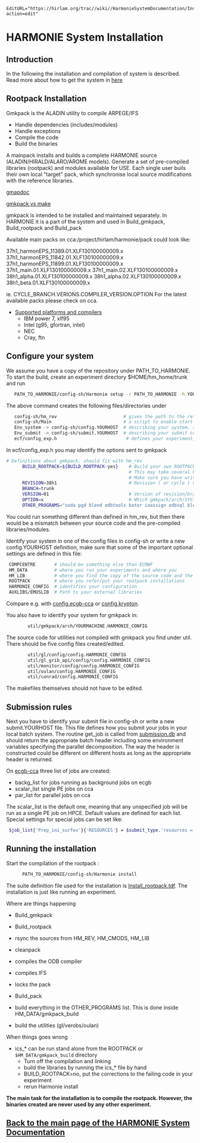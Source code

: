 ```@meta
EditURL="https://hirlam.org/trac//wiki//HarmonieSystemDocumentation/Installation?action=edit"
```


# HARMONIE System Installation


## Introduction

In the following the installation and compilation of system is described. Read more about how to get the system in
[here](../HarmonieSystemDocumentation/General.md)

## Rootpack Installation

Gmkpack is the ALADIN utility to compile ARPEGE/IFS

 - Handle dependencies (includes/modules)
 - Handle exceptions
 - Compile the code
 - Build the binaries

A mainpack installs and builds a complete HARMONIE source (ALADIN/HIRALD/ALARO/AROME models). Generate a set of pre-compiled libraries (rootpack) and modules available for USE. 
Each single user buils their own  local "target" pack, which synchronise local source modifications with the reference libraries.  

[gmapdoc](http://www.cnrm.meteo.fr/gmapdoc/spip.php?page=recherche&recherche=gmkpack)

[gmkpack vs make](../HarmonieSystemDocumentation/Gmkpack_vs_Make.md)


gmkpack is intended to be installed and maintained separately. In HARMONIE it is a part of the system and used in Build_gmkpack, Build_rootpack and Build_pack

Available main packs on cca:/project/hirlam/harmonie/pack could look like:

37h1_harmonEPS_11389.01.XLF130100000009.x 37h1_harmonEPS_11842.01.XLF130100000009.x 37h1_harmonEPS_11899.01.XLF130100000009.x 37h1_main.01.XLF130100000009.x 37h1_main.02.XLF130100000009.x 38h1_alpha.01.XLF130100000009.x 38h1_alpha.02.XLF130100000009.x 38h1_beta.01.XLF130100000009.x 

ie. CYCLE_BRANCH.VERIONS.COMPILER_VERSION.OPTION
For the latest available packs please check on cca.

 * [Supported platforms and compilers](https://hirlam.org/trac/browser/Harmonie/util/gmkpack/arch)
    - IBM power 7, xlf95
    - Intel (g95, gfortran, intel)
    - NEC
    - Cray, ftn

## Configure your system

We assume you have a copy of the repository under PATH_TO_HARMONIE. To start the build, create an experiment directory $HOME/hm_home/trunk and run

```bash
   PATH_TO_HARMONIE/config-sh/Harmonie setup -r PATH_TO_HARMONIE -h YOURHOST
```

The above command creates the following files/directories under
```bash
   config-sh/hm_rev                         # gives the path to the reference installation, similar to hl_rev in synoptic-Hirlam
   config-sh/Main                           # a script to enable start Harmonie, similar to Start in synoptic-Hirlam
   Env_system -> config-sh/config.YOURHOST  # describing your system, similar to Env_system in synoptic-Hirlam
   Env_submit -> config-sh/submit.YOURHOST  # describing your submit commands, comparable to submission.db in synoptic-Hirlam
   ecf/config_exp.h                          # defines your experiment, comparable to Env_expdesc in synoptic-Hirlam
```


In ecf/config_exp.h  you may identify the options sent to gmkpack

```bash
# Definitions about gmkpack, should fit with hm_rev
      BUILD_ROOTPACK=${BUILD_ROOTPACK-yes}    # Build your own ROOTPACK if it doesn't exists (yes|no)
                                              # This may take several hours!
                                              # Make sure you have write permissions in ROOTPACK directory defined in Env_system
      REVISION=38h1                           # Revision ( or cycle ) number, has to be set even for the trunk!
      BRANCH=trunk
      VERSION=01                              # Version of revision/branch to use
      OPTION=x                                # Which gmkpack/arch/SYSTEM.HOST.OPTION file to use
      OTHER_PROGRAMS="soda pgd blend odbtools bator ioassign odbsql blendsur addsurf surfex mandalay prep lfitools sfxtools" # Other things to compile with gmkpack
```

You could run something different than defined in hm_rev, but then there would be a mismatch between your source code and the pre-compiled libraries/modules.


Identify your system in one of the config files in config-sh or write a new config.YOURHOST definition, make sure that some of the important optional settings are defined in this file:
```bash
 COMPCENTRE       # should be something else than ECMWF
 HM_DATA          # where you run your experiments and where you 
 HM_LIB           # where you find the copy of the source code and the compiled libraries
 ROOTPACK         # where you refer/put your rootpack installations
 HARMONIE_CONFIG  # identifies your configuration
 AUXLIBS/EMOSLIB  # Path to your external libraries
```

Compare e.g. with [config.ecgb-cca](https://hirlam.org/trac/browser/Harmonie/config-sh/config.ecgb-cca) or [config.krypton](https://hirlam.org/trac/browser/Harmonie/config-sh/config.krypton).

You also have to identify your system for gmkpack in:

```bash
        util/gmkpack/arch/YOURMACHINE.HARMONIE_CONFIG
```


The source code for utilities not compiled with gmkpack you find under util. There should be five config files created/edited.

```bash
        util/gl/config/config.HARMONIE_CONFIG
        util/gl_grib_api/config/config.HARMONIE_CONFIG
        util/monitor/config/config.HARMONIE_CONFIG
        util/oulan/config.HARMONIE_CONFIG
        util/conrad/config.HARMONIE_CONFIG

```

The makefiles themselves should not have to be edited.

## Submission rules

Next you have to identify your submit file in config-sh or write a new submit.YOURHOST file. This file defines how you submit your jobs in your local batch system. 
The routine get_job is called from [submission.db](https://hirlam.org/trac/browser/Harmonie/scr/submission.db) and should return the appropriate batch header including some environment variables specifying the parallel decomposition. The way the header is constructed could be different on different hosts as long as the appropriate header is returned.

On [ecgb-cca](https://hirlam.org/trac/browser/Harmonie/config-sh/submit.ecgb-cca) three list of jobs are created:
 * backg_list for jobs running as background jobs on ecgb
 * scalar_list single PE jobs on cca
 * par_list for parallel jobs on cca

The scalar_list is the default one, meaning that any unspecified job will be run as a single PE job on HPCE. Default values are defined for each list. Special settings for special jobs can be set like:

```bash
 $job_list{'Prep_ini_surfex'}{'RESOURCES'} = $submit_type.'resources = ConsumableCPUs(1) ConsumableMemory(6000 MB)' ;
```



## Running the installation

Start the compilation of the rootpack :
```bash
      PATH_TO_HARMONIE/config-sh/Harmonie install
```

The suite definition file used for the installation is 
[Install_rootpack.tdf](https://hirlam.org/trac/browser/Harmonie/msms/Install_rootpack.tdf). The installation is just like running an experiment.

Where are things happening

- Build_gmkpack 
- Build_rootpack
 - rsync the sources from HM_REV, HM_CMODS, HM_LIB
 - cleanpack
 - compiles the ODB compiler
 - compiles IFS
 - locks the pack

- Build_pack
 - build everything in the OTHER_PROGRAMS list. This is done inside HM_DATA/gmkpack_build
 - build the utilities (gl/verobs/oulan)

When things goes wrong

 - ics_* can be run stand alone from the ROOTPACK or `$HM_DATA/gmkpack_build` directory
   - Turn off the compilation and linking
   - build the libraries by running the ics_* file by hand
   - BUILD_ROOTPACK=no, put the corrections to the failing code in your experiment
   - rerun Harmonie install


**The main task for the installation is to compile the rootpack. However, the binaries created are never used by any other experiment.**

[Back to the main page of the HARMONIE System Documentation](../HarmonieSystemDocumentation.md)
----


